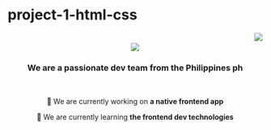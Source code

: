 # project-1-html-css

<img align="right" src="https://visitor-badge.laobi.icu/badge?page_id=salesp07.salesp07" />

<h1 align="center">
    <img src="https://readme-typing-svg.herokuapp.com/?font=Righteous&size=35&center=true&vCenter=true&width=500&height=70&duration=4000&lines=Hi+There!+👋;+a+Dev+Team+from+Codelinea!;" />
</h1>

<h3 align="center">We are a passionate dev team from the Philippines ph</h3>

<br/>

<div align="center">
 
 🔭 We are currently working on **a native frontend app**
 
 🌱 We are currently learning **the frontend dev technologies**

 </div>
